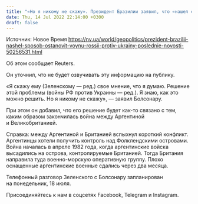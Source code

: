 ```yaml
---
title: "«Но я никому не скажу». Президент Бразилии заявил, что «нашел способ» прекратить войну России против Украины"
date: Thu, 14 Jul 2022 22:14:00 +0300
draft: false
---
```

Источник: Новое Время https://nv.ua/world/geopolitics/prezident-brazilii-nashel-sposob-ostanovit-voynu-rossii-protiv-ukrainy-poslednie-novosti-50256531.html


 Об этом сообщает Reuters.

Он уточнил, что не будет озвучивать эту информацию на публику.

«Я скажу ему (Зеленскому — ред.) свое мнение, что я думаю. Решение этой проблемы (войны РФ против Украины — ред.). Я знаю, как это можно решить. Но я никому не скажу», — заявил Болсонару.

При этом он добавил, что его решение будет как-то связано с тем, каким образом закончилась война между Аргентиной и Великобританией.

Справка: между Аргентиной и Британией вспыхнул короткий конфликт. Аргентинцы хотели получить контроль над Фолклендскими островами. Война началась в апреле 1982 года, когда аргентинские войска высадились на острова, контролируемые Британией. Тогда Британия направила туда военно-морскую оперативную группу. Плохо оснащенные аргентинские военные сдались через два месяца.

Телефонный разговор Зеленского с Болсонару запланирован на понедельник, 18 июля.

Присоединяйтесь к нам в соцсетях Facebook, Telegram и Instagram.
